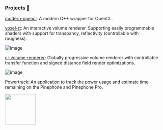 ### Projects 🔭

[modern-opencl](https://github.com/somefoo/modern-opencl): A modern C++ wrapper for OpenCL.

[voxel-rt](https://github.com/somefoo/voxel-rt-renderer): An interactive volume renderer. Supporting easily programmable shaders with support for transpancy, reflectivity (controllable with rougness).

![image](https://github.com/somefoo/somefoo/assets/50917034/d1176eb7-6c5e-4abc-9c1b-a32cccc0d6de)

[cl-volume-renderer](https://github.com/cl-volume-renderer/cl-volume-renderer): Globally progressive volume renderer with controllable transfer function and signed distance field render optimizations.

![image](https://github.com/somefoo/somefoo/assets/50917034/71530c04-ec3c-42c6-a707-0e3807e5584c)

[Powertrack](https://github.com/somefoo/Powertrack): An application to track the power usage and estimate time remaining on the Pinephone and Pinephone Pro.

<img src='https://user-images.githubusercontent.com/50917034/227714633-4c37c37d-08c9-4cb0-a246-56ffdd1349b2.png' width='100'>

